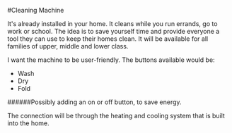 #Cleaning Machine 

It's already installed in your home. It cleans while you run errands, go to work or school. The idea is to save yourself time and provide everyone a tool they can use to keep their homes clean. It will be available for all families of upper, middle and lower class.

I want the machine to be user-friendly. The buttons available would be: 

* Wash
* Dry
* Fold

######Possibly adding an on or off button, to save energy.

The connection will be through the heating and cooling system that is built into the home. 

